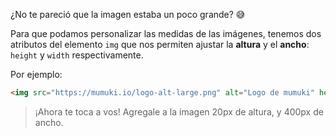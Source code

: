 ¿No te pareció que la imagen estaba un poco grande? :sweat_smile:

Para que podamos personalizar las medidas de las imágenes, tenemos dos atributos del elemento `img` que nos permiten ajustar la **altura** y el **ancho**: `height` y `width` respectivamente.

Por ejemplo: 

```html
<img src="https://mumuki.io/logo-alt-large.png" alt="Logo de mumuki" height="40px" width="40px">
```
> ¡Ahora te toca a vos! Agregale a la imagen 20px de altura, y 400px de ancho.

